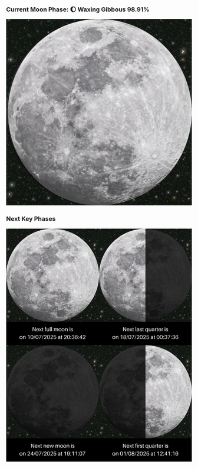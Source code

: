 ### Current Moon Phase: 🌔 Waxing Gibbous 98.91%
![Moon Phase](moonphase.png)
### Next Key Phases
![Gallery](gallery.png)